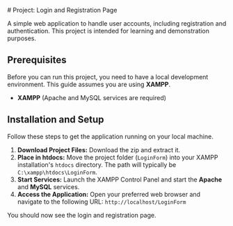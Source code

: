 <!DOCTYPE html>
<html lang="en">
<head>
    <meta charset="UTF-8">
    <meta name="viewport" content="width=device-width, initial-scale=1.0">
</head>
<body>
    <p>
        # Project: Login and Registration Page

A simple web application to handle user accounts, including registration and authentication. This project is intended for learning and demonstration purposes.

## Prerequisites

Before you can run this project, you need to have a local development environment. This guide assumes you are using **XAMPP**.

* **XAMPP** (Apache and MySQL services are required)

## Installation and Setup

Follow these steps to get the application running on your local machine.

1.  **Download Project Files:** Download the zip and extract it.
2.  **Place in htdocs:** Move the project folder (`LoginForm`) into your XAMPP installation's `htdocs` directory. The path will typically be `C:\xampp\htdocs\LoginForm`.
3.  **Start Services:** Launch the XAMPP Control Panel and start the **Apache** and **MySQL** services.
4.  **Access the Application:** Open your preferred web browser and navigate to the following URL:
    `http://localhost/LoginForm`

You should now see the login and registration page.
    </p>
</body>
</html>
